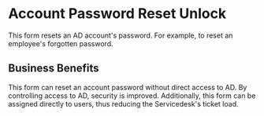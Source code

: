# Account Password Reset Unlock

This form resets an AD account's password. For example, to reset an employee's forgotten password.

## Business Benefits

This form can reset an account password without direct access to AD. By controlling access to AD, security is improved. Additionally, this form can be assigned directly to users, thus reducing the Servicedesk's ticket load.

